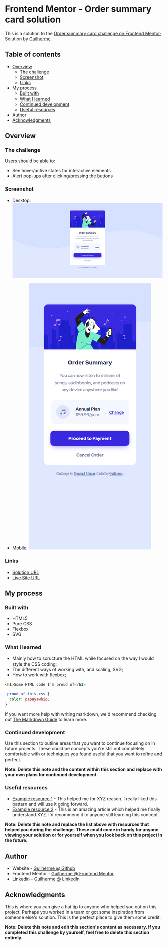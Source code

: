 # Frontend Mentor - Order summary card solution

This is a solution to the [Order summary card challenge on Frontend Mentor](https://www.frontendmentor.io/challenges/order-summary-component-QlPmajDUj); 
Solution by [Guilherme](https://github.com/dz03vc).

## Table of contents

- [Overview](#overview)
  - [The challenge](#the-challenge)
  - [Screenshot](#screenshot)
  - [Links](#links)
- [My process](#my-process)
  - [Built with](#built-with)
  - [What I learned](#what-i-learned)
  - [Continued development](#continued-development)
  - [Useful resources](#useful-resources)
- [Author](#author)
- [Acknowledgments](#acknowledgments)


## Overview

### The challenge

Users should be able to:

- See hover/active states for interactive elements
- Alert pop-ups after clicking/pressing the buttons

### Screenshot

- Desktop:
![Desktop Version](https://github.com/dz03vc/orderSummaryComponent/blob/main/screenshotOrderSummaryDesktop.png?raw=true)

- Mobile:
![Mobile Version](https://github.com/dz03vc/orderSummaryComponent/blob/main/screenshotOrderSummaryMobile.png?raw=true)

### Links

- [Solution URL](https://github.com/dz03vc/orderSummaryComponent)
- [Live Site URL](https://your-live-site-url.com)

## My process

### Built with

- HTML5
- Pure CSS 
- Flexbox
- SVG

### What I learned

- Mainly how to scructure the HTML while focused on the way I would style the CSS coding;
- The different ways of working with, and scaling, SVG;
- How to work with flexbox;



```html
<h1>Some HTML code I'm proud of</h1>
```
```css
.proud-of-this-css {
  color: papayawhip;
}
```

If you want more help with writing markdown, we'd recommend checking out [The Markdown Guide](https://www.markdownguide.org/) to learn more.


### Continued development

Use this section to outline areas that you want to continue focusing on in future projects. These could be concepts you're still not completely comfortable with or techniques you found useful that you want to refine and perfect.

**Note: Delete this note and the content within this section and replace with your own plans for continued development.**

### Useful resources

- [Example resource 1](https://www.example.com) - This helped me for XYZ reason. I really liked this pattern and will use it going forward.
- [Example resource 2](https://www.example.com) - This is an amazing article which helped me finally understand XYZ. I'd recommend it to anyone still learning this concept.

**Note: Delete this note and replace the list above with resources that helped you during the challenge. These could come in handy for anyone viewing your solution or for yourself when you look back on this project in the future.**

## Author

- Website - [Guilherme @ Github](https://github.com/dz03vc)
- Frontend Mentor - [Guilherme @ Frontend Mentor](https://www.frontendmentor.io/profile/dz03vc)
- Linkedin - [Guilherme @ LinkedIn](https://www.linkedin.com/in/guilherme-pinto-1b998b22/)


## Acknowledgments

This is where you can give a hat tip to anyone who helped you out on this project. Perhaps you worked in a team or got some inspiration from someone else's solution. This is the perfect place to give them some credit.

**Note: Delete this note and edit this section's content as necessary. If you completed this challenge by yourself, feel free to delete this section entirely.**
